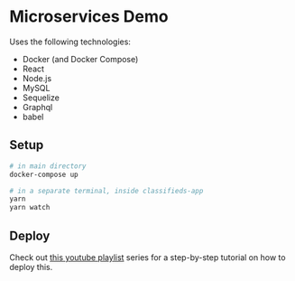 # Microservices Demo

Uses the following technologies:

- Docker (and Docker Compose)
- React
- Node.js
- MySQL
- Sequelize
- Graphql
- babel

## Setup

```sh
# in main directory
docker-compose up

# in a separate terminal, inside classifieds-app
yarn
yarn watch
```

## Deploy

Check out [this youtube playlist](https://www.youtube.com/playlist?list=PLnTRniWXnjf8YC9qJFLSVCrXfS6cyj6x6) series for a step-by-step tutorial on how to deploy this.
